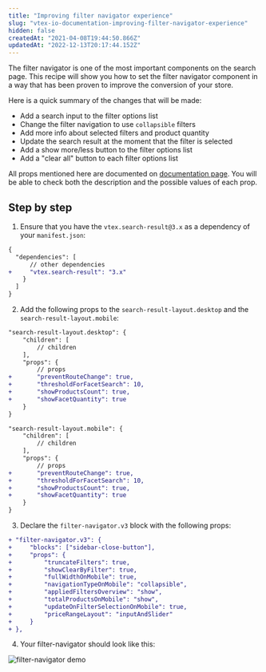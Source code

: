 ```yaml
---
title: "Improving filter navigator experience"
slug: "vtex-io-documentation-improving-filter-navigator-experience"
hidden: false
createdAt: "2021-04-08T19:44:50.866Z"
updatedAt: "2022-12-13T20:17:44.152Z"
---
```


The filter navigator is one of the most important components on the search page. This recipe will show you how to set the filter navigator component in a way that has been proven to improve the conversion of your store.

Here is a quick summary of the changes that will be made:

- Add a search input to the filter options list
- Change the filter navigation to use `collapsible` filters
- Add more info about selected filters and product quantity
- Update the search result at the moment that the filter is selected
- Add a show more/less button to the filter options list
- Add a "clear all" button to each filter options list

All props mentioned here are documented on [documentation page](https://developers.vtex.com/docs/guides/vtex-search-result). You will be able to check both the description and the possible values ​​of each prop.

## Step by step

1. Ensure that you have the `vtex.search-result@3.x` as a dependency of your `manifest.json`:

```diff
{
  "dependencies": [
      // other dependencies
+     "vtex.search-result": "3.x"
    }
  ]
}
```

2. Add the following props to the `search-result-layout.desktop` and the `search-result-layout.mobile`:

```diff
"search-result-layout.desktop": {
    "children": [
        // children
    ],
    "props": {
        // props
+       "preventRouteChange": true,
+       "thresholdForFacetSearch": 10,
+       "showProductsCount": true,
+       "showFacetQuantity": true
    }
}
```

```diff
"search-result-layout.mobile": {
    "children": [
        // children
    ],
    "props": {
        // props
+       "preventRouteChange": true,
+       "thresholdForFacetSearch": 10,
+       "showProductsCount": true,
+       "showFacetQuantity": true
    }
}
```

3. Declare the `filter-navigator.v3` block with the following props:

```diff
+ "filter-navigator.v3": {
+     "blocks": ["sidebar-close-button"],
+     "props": {
+         "truncateFilters": true,
+         "showClearByFilter": true,
+         "fullWidthOnMobile": true,
+         "navigationTypeOnMobile": "collapsible",
+         "appliedFiltersOverview": "show",
+         "totalProductsOnMobile": "show",
+         "updateOnFilterSelectionOnMobile": true,
+         "priceRangeLayout": "inputAndSlider"
+     }
+ },
```

4. Your filter-navigator should look like this:

![filter-navigator demo](https://cdn.jsdelivr.net/gh/vtexdocs/dev-portal-content@main/images/vtex-io-documentation-improving-filter-navigator-experience-0.gif)

